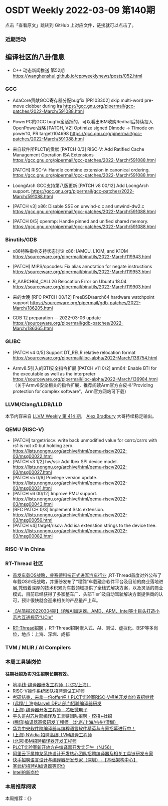 # OSDT Weekly 2022-03-09 第140期

点击「查看原文」跳转到 GitHub 上对应文件，链接就可以点击了。

### 近期活动

## 编译社区的八卦信息

- C++ 动态新闻推送 第52期 https://wanghenshui.github.io/cppweeklynews/posts/052.html

### GCC

- AdaCore贡献GCC寄存器分配bugfix
  [PR103302] skip multi-word pre-move clobber during lra
  https://gcc.gnu.org/pipermail/gcc-patches/2022-March/591088.html

- PowerPC的GCC bugfix蛮活跃的，可以看出IBM收购Redhat后持续投入OpenPower战略
  [PATCH, V2] Optimize signed DImode -> TImode on power10, PR target/104698
  https://gcc.gnu.org/pipermail/gcc-patches/2022-March/591088.html

- 来自软件所PLCT的贡献
  [PATCH 0/3] RISC-V: Add Ratified Cache Management Operation ISA Extensions
  https://gcc.gnu.org/pipermail/gcc-patches/2022-March/591088.html

  [PATCH] RISC-V: Handle combine extension in canonical ordering.
  https://gcc.gnu.org/pipermail/gcc-patches/2022-March/591088.html

- LoongArch GCC支持第八版更新
  [PATCH v8 00/12] Add LoongArch support.
  https://gcc.gnu.org/pipermail/gcc-patches/2022-March/591088.html

- [PATCH v3] x86: Disable SSE on unwind-c.c and unwind-dw2.c
  https://gcc.gnu.org/pipermail/gcc-patches/2022-March/591088.html

- [PATCH 0/5] openmp: Handle pinned and unified shared memory.
  https://gcc.gnu.org/pipermail/gcc-patches/2022-March/591088.html

### Binutils/GDB

- x86特殊指令支持状态讨论
  x86: IAMCU, L1OM, and K1OM
  https://sourceware.org/pipermail/binutils/2022-March/119943.html

- [PATCH] MIPS/opcodes: Fix alias annotation for negate instructions
  https://sourceware.org/pipermail/binutils/2022-March/119953.html

- R_AARCH64_CALL26 Relocation Error on Ubuntu 18.04
  https://sourceware.org/pipermail/binutils/2022-March/119903.html

- 来的太晚 [RFC PATCH 00/12] FreeBSD/aarch64 hardware watchpoint support
  https://sourceware.org/pipermail/gdb-patches/2022-March/186205.html

- GDB 12 preparation -- 2022-03-06 update
  https://sourceware.org/pipermail/gdb-patches/2022-March/186365.html

### GLIBC


- [PATCH v4 0/5] Support DT_RELR relative relocation format
  https://sourceware.org/pipermail/libc-alpha/2022-March/136754.html

- Armv8.5引入的BTI安全指令扩展
  [PATCH v11 0/2] arm64: Enable BTI for the executable as well as the interpreter
  https://sourceware.org/pipermail/libc-alpha/2022-March/136984.html
 （关于Armv8安全相关的指令扩展，推荐阅读Arm官方白皮书“Providing protection for complex software“，Arm官方网站可下载）

### LLVM/Clang/LLDB/LLD

本节内容来自 [LLVM Weekly 第 414 期](http://llvmweekly.org/issue/414)，
[Alex Bradbury](https://www.linkedin.com/in/alex-bradbury/) 大哥持续稳定输出。

### QEMU (RISC-V)

- [PATCH] target/riscv: write back unmodified value for csrrc/csrrs with rs1 is not x0 but holding zero.
  https://lists.nongnu.org/archive/html/qemu-riscv/2022-03/msg00022.html
- [PATCH v3 1/2] hw/ssi: Add Ibex SPI device model.
  https://lists.nongnu.org/archive/html/qemu-riscv/2022-03/msg00027.html
- [PATCH v5 0/6] Privilege version update.
  https://lists.nongnu.org/archive/html/qemu-riscv/2022-03/msg00031.html
- [PATCH v6 00/12] Improve PMU support.
  https://lists.nongnu.org/archive/html/qemu-riscv/2022-03/msg00043.html
- [RFC PATCH 0/3] Implement Sstc extension.
  https://lists.nongnu.org/archive/html/qemu-riscv/2022-03/msg00056.html
- [PATCH v4] target/riscv: Add isa extenstion strings to the device tree.
  https://lists.nongnu.org/archive/html/qemu-riscv/2022-03/msg00082.html

### RISC-V in China

### RT-Thread 社区
- [首发车载OS战略，睿赛德科技正式进军汽车行业](https://mp.weixin.qq.com/s/5ciguzpS3aJFSb8qQK2zBQ) ,RT-Thread首度对外公布了车载OS市场战略，并重磅发布了“程翧”车载融合软件平台及目前的商业落地进展,凭借着深厚的技术积累为车载领域提供了全栈式解决方案，以及灵活的商业模式，目前已经获得了多家整车厂、头部Tier1及自动驾驶解决方案提供商的认可，预计很快就会迎来相关的产品量产上车。

- [【AI简报20220304期】详解AI加速器、​AMD、ARM、Intel等十巨头打造小芯片互通规范“UCIe”](https://mp.weixin.qq.com/s/0aAodXDxUfAICJjofbmvOA)
- [RT-Thread招聘](https://mp.weixin.qq.com/s/eVo4oLQW1Q5L5ERHXxQbBQ) ，RT-Thread招聘嵌入式、AI、测试、虚拟化、BSP等多岗位，地点：上海、深圳、成都


### TVM / MLIR / AI Compilers

### 本周工具链岗位

**往期社招及实习生招聘长期有效。**

- [地平线-编译器研发工程师（北京/上海）](https://mp.weixin.qq.com/s/MYObl7iWIbyrTz9hCmKWYA)
- [RISC-V操作系统团队招聘测试工程师](https://mp.weixin.qq.com/s/inLFS4pI1F74m_oJ2I7xjQ)
- [考研结束，来拿一份offer吧！PLCT实验室RISC-V相关开发岗位春招继续](https://mp.weixin.qq.com/s/PWV5akv5kw3iOuHb-uSNrQ)
- [(远程/上海)Marvell DPU 部门招聘编译器研发](https://mp.weixin.qq.com/s/B6JjAhF3TZjezD1tjYHDaw)
- [(上海) 编译器开发工程师 - 芯旺微电子](https://mp.weixin.qq.com/s/nqe1-7qffnc0CaejYkpKyw)
- [平头哥AI芯片部编译及工具链团队招聘 - 校招+社招](https://mp.weixin.qq.com/s/kARbXtJotRPCNMrV-yOanA)
- [(腾讯)编译器高级研发工程师 （北京/上海/杭州/深圳）](https://mp.weixin.qq.com/s/DF-2qmHmpKZtJ1djHXM1Ug)
- [华为中央软件院编译器与编程语言软件精英与专家招募进行中！](https://mp.weixin.qq.com/s/VshbvWegM3eCdgK9d6v46A)
- [(上海) NVidia 招聘高级LLVM编译工程师](https://mp.weixin.qq.com/s/y6UmneY-UvzyhEvyCaoyEg)
- [(北京)IBM招聘编译器开发工程师](https://mp.weixin.qq.com/s/B_d1gjyrgncevOGWnV_Jfw)
- [PLCT实验室新开放方舟编译器开发实习生（NJ56）](https://mp.weixin.qq.com/s/lPp5RvjYhpDIGsp-luLzKQ)
- [阿里云下属神龙系统设计开发核心团队招聘编译器及相关工具链研发专家](https://mp.weixin.qq.com/s/h3ELBXBHfNjZCyCRixqnOQ)
- [快手招聘语言设计与编译器研发专家（深圳）-【基础架构中心】](https://mp.weixin.qq.com/s/QTWnlaBFtWQ3YThHJSIhbA)
- [寒武纪招聘AI编译器等职位](https://mp.weixin.qq.com/s/LWpDXEA2rJ1wx9mr8XoWxw)
- [Intel的新岗位](https://mp.weixin.qq.com/s/xs-deMCI4ob7WX0vIRZMZw)

### 本周推荐阅读

本周推荐：《》
